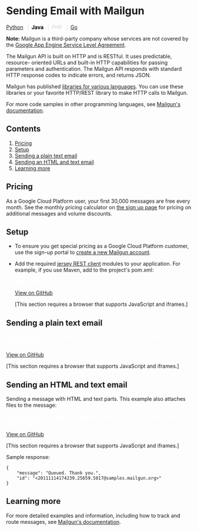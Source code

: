 # Sending Email with Mailgun

  

[Python](https://web.archive.org/web/20160424230553/https://cloud.google.com/appengine/docs/python/mail/mailgun "View this page in the Python runtime") <span style="color: #ddd; padding: 0em .5em;">|</span><span style="color: black; font-weight:bold">Java</span> <span style="color: #ddd; padding: 0em .5em;">|</span><span style="color:lightgray" title="This page is not available in the PHP runtime">PHP</span> <span style="color: #ddd; padding: 0em .5em;">|</span>[Go](https://web.archive.org/web/20160424230553/https://cloud.google.com/appengine/docs/go/mail/mailgun "View this page in the Go runtime")

**Note:** Mailgun is a third-party company whose services are not covered by the [Google App Engine Service Level Agreement](https://web.archive.org/web/20160424230553/https://cloud.google.com/appengine/sla).

The Mailgun API is built on HTTP and is RESTful. It uses predictable, resource- oriented URLs and built-in HTTP capabilities for passing parameters and authentication. The Mailgun API responds with standard HTTP response codes to indicate errors, and returns JSON.

Mailgun has published <a href="https://web.archive.org/web/20160424230553/https://documentation.mailgun.com/libraries.html#libraries" target="mailgun">libraries for various languages</a>. You can use these libraries or your favorite HTTP/REST library to make HTTP calls to Mailgun.

For more code samples in other programming languages, see <a href="https://web.archive.org/web/20160424230553/https://documentation.mailgun.com/" target="mailgun">Mailgun's documentation</a>.

## Contents

1.  [Pricing](#pricing)
2.  [Setup](#setup)
3.  [Sending a plain text email](#sending_a_plain_text_email)
4.  [Sending an HTML and text email](#sending_an_html_and_text_email)
5.  [Learning more](#learning_more)

## Pricing

As a Google Cloud Platform user, your first 30,000 messages are free every month. See the monthly pricing calculator on <a href="https://web.archive.org/web/20160424230553/http://www.mailgun.com/google" target="mailgun">the sign up page</a> for pricing on additional messages and volume discounts.

## Setup

-   To ensure you get special pricing as a Google Cloud Platform customer, use the sign-up portal to <a href="https://web.archive.org/web/20160424230553/http://www.mailgun.com/google" target="mailgun">create a new Mailgun account</a>.

<!-- -->

-   Add the required <a href="https://web.archive.org/web/20160424230553/http://jersey.java.net/" target="_blank">jersey REST client</a> modules to your application. For example, if you use Maven, add to the project's pom.xml:

    <a href="https://web.archive.org/web/20160424230553/https://github.com/GoogleCloudPlatform/java-docs-samples/blob/master/appengine/mailgun/pom.xml" target="_blank" style="color: white;">appengine/mailgun/pom.xml</a>

    <a href="https://web.archive.org/web/20160424230553/https://github.com/GoogleCloudPlatform/java-docs-samples/blob/master/appengine/mailgun/pom.xml" class="button" target="_blank" data-track-type="github" data-track-name="gitHubViewButton" data-track-metadata-link-destination="https://github.com/GoogleCloudPlatform/java-docs-samples/blob/master/appengine/mailgun/pom.xml">View on GitHub</a>

    \[This section requires a browser that supports JavaScript and iframes.\]

## Sending a plain text email

<a href="https://web.archive.org/web/20160424230553/https://github.com/GoogleCloudPlatform/java-docs-samples/blob/master/appengine/mailgun/src/main/java/com/example/appengine/mailgun/MailgunServlet.java" target="_blank" style="color: white;">appengine/mailgun/src/main/java/com/example/appengine/mailgun/MailgunServlet.java</a>

<a href="https://web.archive.org/web/20160424230553/https://github.com/GoogleCloudPlatform/java-docs-samples/blob/master/appengine/mailgun/src/main/java/com/example/appengine/mailgun/MailgunServlet.java" class="button" target="_blank" data-track-type="github" data-track-name="gitHubViewButton" data-track-metadata-link-destination="https://github.com/GoogleCloudPlatform/java-docs-samples/blob/master/appengine/mailgun/src/main/java/com/example/appengine/mailgun/MailgunServlet.java">View on GitHub</a>

\[This section requires a browser that supports JavaScript and iframes.\]

## Sending an HTML and text email

Sending a message with HTML and text parts. This example also attaches files to the message:

<a href="https://web.archive.org/web/20160424230553/https://github.com/GoogleCloudPlatform/java-docs-samples/blob/master/appengine/mailgun/src/main/java/com/example/appengine/mailgun/MailgunServlet.java" target="_blank" style="color: white;">appengine/mailgun/src/main/java/com/example/appengine/mailgun/MailgunServlet.java</a>

<a href="https://web.archive.org/web/20160424230553/https://github.com/GoogleCloudPlatform/java-docs-samples/blob/master/appengine/mailgun/src/main/java/com/example/appengine/mailgun/MailgunServlet.java" class="button" target="_blank" data-track-type="github" data-track-name="gitHubViewButton" data-track-metadata-link-destination="https://github.com/GoogleCloudPlatform/java-docs-samples/blob/master/appengine/mailgun/src/main/java/com/example/appengine/mailgun/MailgunServlet.java">View on GitHub</a>

\[This section requires a browser that supports JavaScript and iframes.\]

Sample response:

```
{
    "message": "Queued. Thank you.",
    "id": "<20111114174239.25659.5817@samples.mailgun.org>"
}
```

## Learning more

For more detailed examples and information, including how to track and route messages, see <a href="https://web.archive.org/web/20160424230553/https://documentation.mailgun.com/" target="mailgun">Mailgun's documentation</a>.
